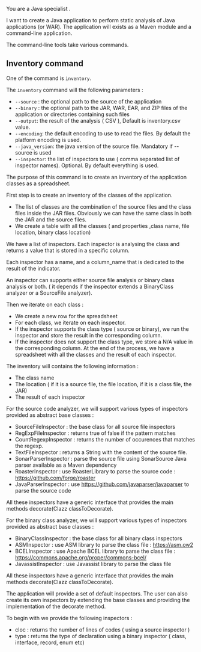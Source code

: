 You are a Java specialist .

I want to create a Java application to perform static analysis of Java applications (or WAR). The application will exists as a Maven module and a command-line application.

The command-line tools take various commands.

## Inventory command

One of the command is `inventory`.

The `inventory` command will the following parameters : 
* `--source` : the optional path to the source of the application
* `--binary` : the optional path to the JAR, WAR, EAR, and ZIP files of the application or directories containing such files
* `--output`: the result of the analysis ( CSV ), Default is inventory.csv value.
* `--encoding`: the default encoding to use to read the files. By default the platform encoding is used.
* `--java_version`: the java version of the source file. Mandatory if --source is used
* `--inspector`: the list of inspectors to use ( comma separated list of inspector names). Optional. By default everything is used.

The purpose of this command is to create an inventory of the application classes as a spreadsheet.

First step is to create an inventory of the classes of the application.

* The list of classes are the combination of the source files and the class files inside the JAR files. Obviously we can have the same class in both the JAR and the source files.
* We create a table with all the classes ( and properties ,class name, file location, binary class location)

We have a list of inspectors. Each inspector is analysing the class and returns a value that is stored in a specific column.

Each inspector has a name, and a column_name that is dedicated to the result of the indicator.

An inspector can supports either source file analysis or binary class analysis or both. ( it depends if the inspector extends a BinaryClass analyzer or a SourceFile analyzer).

Then we iterate on each class :
* We create a new row for the spreadsheet
* For each class, we iterate on each inspector.
* If the inspector supports the class type ( source or binary), we run the inspector and store the result in the corresponding column.
* If the inspector does not support the class type, we store a N/A value in the corresponding column.
At the end of the process, we have a spreadsheet with all the classes and the result of each inspector.

The inventory will contains the following information :
* The class name
* The location ( if it is a source file, the file location, if it is a class file, the JAR)
* The result of each inspector

For the source code analyzer, we will support various types of inspectors provided as abstract base classes : 
* SourceFileInspector : the base class for all source file inspectors
* RegExpFileInspector : returns true of false if the pattern matches
* CountRegexpInspector : returns the number of occurences that matches the regexp.
* TextFileInspector : returns a String with the content of the source file.
* SonarParserInspector : parse the source file using SonarSource Java parser available as a Maven dependency
* RoasterInspector : use RoasterLibrary to parse the source code : https://github.com/forge/roaster
* JavaParserInspector : use https://github.com/javaparser/javaparser to parse the source code

All these inspectors have a generic interface that provides the main methods decorate(Clazz classToDecorate).

For the binary class analyzer, we will support various types of inspectors provided as abstract base classes :

* BinaryClassInspector : the base class for all binary class inspectors
* ASMInspector : use ASM library to parse the class file : https://asm.ow2
* BCELInspector : use Apache BCEL library to parse the class file : https://commons.apache.org/proper/commons-bcel/
* JavassistInspector : use Javassist library to parse the class file

All these inspectors have a generic interface that provides the main methods decorate(Clazz classToDecorate).

The application will provide a set of default inspectors. The user can also create its own inspectors by extending the base classes and providing the implementation of the decorate method.

To begin with we provide the following inspectors :

- cloc : returns the number of lines of codes ( using a source inspector )
- type : returns the type of declaration using a binary inspector ( class, interface, record, enum etc)
